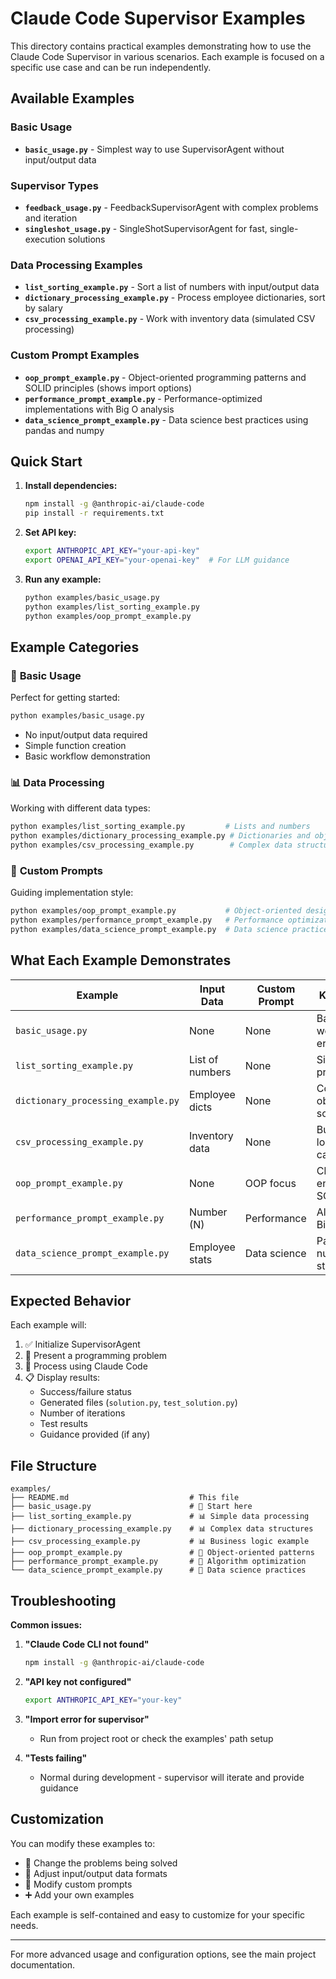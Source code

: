# Claude Code Supervisor Examples

This directory contains practical examples demonstrating how to use the Claude Code Supervisor in various scenarios. Each example is focused on a specific use case and can be run independently.

## Available Examples

### Basic Usage
- **`basic_usage.py`** - Simplest way to use SupervisorAgent without input/output data

### Supervisor Types
- **`feedback_usage.py`** - FeedbackSupervisorAgent with complex problems and iteration
- **`singleshot_usage.py`** - SingleShotSupervisorAgent for fast, single-execution solutions

### Data Processing Examples
- **`list_sorting_example.py`** - Sort a list of numbers with input/output data
- **`dictionary_processing_example.py`** - Process employee dictionaries, sort by salary
- **`csv_processing_example.py`** - Work with inventory data (simulated CSV processing)

### Custom Prompt Examples
- **`oop_prompt_example.py`** - Object-oriented programming patterns and SOLID principles (shows import options)
- **`performance_prompt_example.py`** - Performance-optimized implementations with Big O analysis
- **`data_science_prompt_example.py`** - Data science best practices using pandas and numpy

## Quick Start

1. **Install dependencies:**
   ```bash
   npm install -g @anthropic-ai/claude-code
   pip install -r requirements.txt
   ```

2. **Set API key:**
   ```bash
   export ANTHROPIC_API_KEY="your-api-key"
   export OPENAI_API_KEY="your-openai-key"  # For LLM guidance
   ```

3. **Run any example:**
   ```bash
   python examples/basic_usage.py
   python examples/list_sorting_example.py
   python examples/oop_prompt_example.py
   ```

## Example Categories

### 🚀 **Basic Usage**
Perfect for getting started:
```bash
python examples/basic_usage.py
```
- No input/output data required
- Simple function creation
- Basic workflow demonstration

### 📊 **Data Processing**
Working with different data types:
```bash
python examples/list_sorting_example.py         # Lists and numbers
python examples/dictionary_processing_example.py # Dictionaries and objects
python examples/csv_processing_example.py        # Complex data structures
```

### 🎯 **Custom Prompts**
Guiding implementation style:
```bash
python examples/oop_prompt_example.py           # Object-oriented design
python examples/performance_prompt_example.py   # Performance optimization
python examples/data_science_prompt_example.py  # Data science practices
```

## What Each Example Demonstrates

| Example | Input Data | Custom Prompt | Key Features |
|---------|------------|---------------|--------------|
| `basic_usage.py` | None | None | Basic workflow, error handling |
| `list_sorting_example.py` | List of numbers | None | Simple I/O, list processing |
| `dictionary_processing_example.py` | Employee dicts | None | Complex objects, sorting |
| `csv_processing_example.py` | Inventory data | None | Business logic, calculations |
| `oop_prompt_example.py` | None | OOP focus | Classes, encapsulation, SOLID |
| `performance_prompt_example.py` | Number (N) | Performance | Algorithms, Big O analysis |
| `data_science_prompt_example.py` | Employee stats | Data science | Pandas, numpy, statistics |

## Expected Behavior

Each example will:
1. ✅ Initialize SupervisorAgent
2. 🎯 Present a programming problem  
3. 🤖 Process using Claude Code
4. 📋 Display results:
   - Success/failure status
   - Generated files (`solution.py`, `test_solution.py`)
   - Number of iterations
   - Test results
   - Guidance provided (if any)

## File Structure

```
examples/
├── README.md                           # This file
├── basic_usage.py                      # 🚀 Start here
├── list_sorting_example.py             # 📊 Simple data processing
├── dictionary_processing_example.py    # 📊 Complex data structures  
├── csv_processing_example.py           # 📊 Business logic example
├── oop_prompt_example.py               # 🎯 Object-oriented patterns
├── performance_prompt_example.py       # 🎯 Algorithm optimization
└── data_science_prompt_example.py      # 🎯 Data science practices
```

## Troubleshooting

**Common issues:**

1. **"Claude Code CLI not found"**
   ```bash
   npm install -g @anthropic-ai/claude-code
   ```

2. **"API key not configured"**
   ```bash
   export ANTHROPIC_API_KEY="your-key"
   ```

3. **"Import error for supervisor"**
   - Run from project root or check the examples' path setup

4. **"Tests failing"**
   - Normal during development - supervisor will iterate and provide guidance

## Customization

You can modify these examples to:
- 🔄 Change the problems being solved
- 📝 Adjust input/output data formats  
- 🎨 Modify custom prompts
- ➕ Add your own examples

Each example is self-contained and easy to customize for your specific needs.

---

For more advanced usage and configuration options, see the main project documentation.